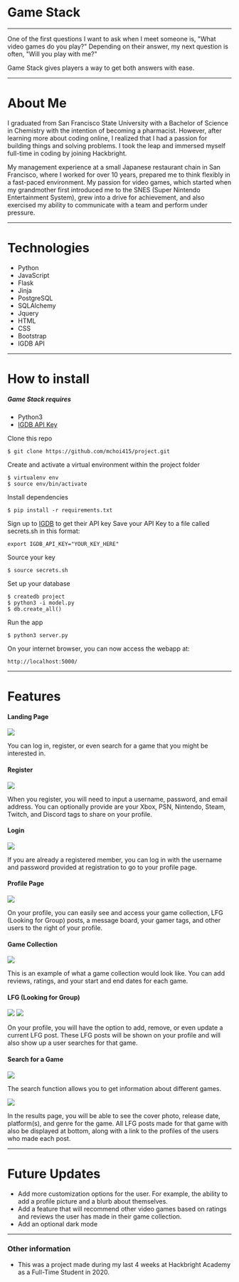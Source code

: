 # Game Stack
____
One of the first questions I want to ask when I meet someone is, "What video games do you play?" Depending on their answer, my next question is often, "Will you play with me?" 

Game Stack gives players a way to get both answers with ease.
 _____
 # About Me
 I graduated from San Francisco State University with a Bachelor of Science in Chemistry with the intention of becoming a pharmacist. However, after learning more about coding online, I realized that I had a passion for building things and solving  problems. I took the leap and immersed myself full-time in coding by joining Hackbright.
 
 My management experience at a small Japanese restaurant chain in San Francisco, where I worked for over 10 years, prepared me to think flexibly in a fast-paced environment. My passion for video games, which started when my grandmother first introduced me to the SNES (Super Nintendo Entertainment System), grew into a drive for achievement, and also exercised my ability to communicate with a team and perform under pressure.
 ____
 # Technologies
 
  - Python
  - JavaScript
  - Flask
  - Jinja
  - PostgreSQL
  - SQLAlchemy
  - Jquery
  - HTML
  - CSS
  - Bootstrap
  - IGDB API
 
_____

# How to install

##### Game Stack requires
 * Python3
 * [IGDB API Key](https://www.igdb.com/api)
 
Clone this repo
```
$ git clone https://github.com/mchoi415/project.git
```

Create and activate a virtual environment within the project folder
```
$ virtualenv env
$ source env/bin/activate
```

Install dependencies
```
$ pip install -r requirements.txt
```
Sign up to [IGDB](https://www.igdb.com/api) to get their API key
Save your API Key to a file called secrets.sh in this format:
```
export IGDB_API_KEY="YOUR_KEY_HERE"
```
Source your key
```
$ source secrets.sh
```
Set up your database
```
$ createdb project
$ python3 -i model.py
$ db.create_all()
```
Run the app
```
$ python3 server.py
```

On your internet browser, you can now access the webapp at:
```
http://localhost:5000/
```
_________
# Features
#### Landing Page
<img src="/static/images/landing-page.jpg">

You can log in, register, or even search for a game that you might be interested in.

#### Register
<img src="/static/images/register.jpg">

When you register, you will need to input a username, password, and email address. You can optionally provide are your Xbox, PSN, Nintendo, Steam, Twitch, and Discord tags to share on your profile. 

#### Login

<img src="/static/images/login.jpg">

If you are already a registered member, you can log in with the username and password provided at registration to go to your profile page.

#### Profile Page

<img src="/static/images/user-profile.jpg">

On your profile, you can easily see and access your game collection, LFG (Looking for Group) posts, a message board, your gamer tags, and other users to the right of your profile.

#### Game Collection

<img src="/static/images/game-collection.jpg">

This is an example of what a game collection would look like. You can add reviews, ratings, and your start and end dates for each game.

#### LFG (Looking for Group)

<img src="/static/images/lfg-posts.jpg">
<img src="/static/images/lfg-options.jpg">

On your profile, you will have the option to add, remove, or even update a current LFG post. These LFG posts will be shown on your profile and will also show up a user searches for that game.

#### Search for a Game

<img src="/static/images/search-game.jpg">

The search function allows you to get information about different games.

<img src="/static/images/search-results.jpg">

In the results page, you will be able to see the cover photo, release date, platform(s), and genre for the game. All LFG posts made for that game with also be displayed at bottom, along with a link to the profiles of the users who made each post.
_____
# Future Updates

  - Add more customization options for the user. For example, the ability to add a profile picture and a blurb about themselves.
  - Add a feature that will recommend other video games based on ratings and reviews the user has made in their game collection.
  - Add an optional dark mode
 ______

### Other information

  - This was a project made during my last 4 weeks at Hackbright Academy as a Full-Time Student in 2020.
 
 
 
 


